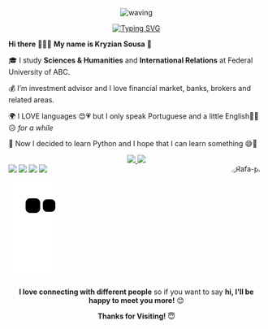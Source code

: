 <div align="center" >

 ![waving](https://capsule-render.vercel.app/api?type=waving&height=90&color=gradient)


[![Typing SVG](https://readme-typing-svg.herokuapp.com?font=Mouse+Memoirs&size=65&pause=500&color=F74C76&vCenter=true&width=600&height=70&lines=Kryzian+Sousa)](https://git.io/typing-svg)

<div align="left">

**Hi there** 🤗👋🏻 **My name is Kryzian Sousa** 🌷

🎓 I study **Sciences & Humanities** and **International Relations** at Federal University of ABC.

💰 I’m investment advisor and I love financial market, banks, brokers and related areas.

🌍 I LOVE languages 😍💗 but I only speak Portuguese and a little English😮‍💨😥 *for a while*

🐍 Now I decided to learn Python and I hope that I can learn something 😅🤣


<div align="center">
 <a href="https://github.com/Kryzian">
 <img height="180em" src="https://github-readme-stats.vercel.app/api?username=kryzian&show_icons=true&theme=dracula&include_all_commits=true&count_private=true"/>
 <img height="180em" src="https://github-readme-stats.vercel.app/api/top-langs/?username=kryzian&layout=compact&langs_count=7&theme=dracula"/>
</div>
  <img align="right" alt="Rafa-pic" height="150" style="border-radius:50px;" src="https://media.discordapp.net/attachments/639956127056134178/890373478988013628/Publicacoes_Instagram_1_1.png?width=676&height=676">
<div> 
   <a href="https://www.instagram.com/kryzian.sousa/" target="_blank"><img src="https://img.shields.io/badge/-Instagram-%23E4405F?style=for-the-badge&logo=instagram&logoColor=white" target="_blank"></a>
 	<a href="https://www.twitch.tv/kryzian" target="_blank"><img src="https://img.shields.io/badge/Twitch-9146FF?style=for-the-badge&logo=twitch&logoColor=white" target="_blank"></a>
  <a href = "mailto:kryzian.sousa@gmail.com"><img src="https://img.shields.io/badge/-Gmail-%23333?style=for-the-badge&logo=gmail&logoColor=white" target="_blank"></a>
  <a href="https://www.linkedin.com/in/kryzian/" target="_blank"><img src="https://img.shields.io/badge/-LinkedIn-%230077B5?style=for-the-badge&logo=linkedin&logoColor=white" target="_blank"></a> 
  
  ![Snake animation](https://github.com/rafaballerini/rafaballerini/blob/output/github-contribution-grid-snake.svg)
 
</div>

<div align="center" >

**I love connecting with different people** so if you want to say **hi, I'll be happy to meet you more!** 😊

**Thanks for Visiting!** 😇
